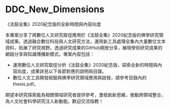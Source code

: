 # DDC_New_Dimensions
《法鼓全集》2020紀念版的全新時間與內容向度

本專案分享了將數位人文研究取徑應用於《法鼓全集》2020紀念版的佛學研究領域成果。透過融合數位科技與人文研究方法，運用新工具處理全集內大量數位文本資料，拓展了研究視野。透過研究成果的GitHub開放分享，展現學術研究成果的網路分享與知識傳播新模式。專案內容包括：

-	運用數位人文研究取徑分析《法鼓全集》2020紀念版，探索全新的時間與內容向度，成果詳見以下各節對應的說明與目錄。
-	數位人文工具開發經驗與佛學研究領域應用與啟發，請參考目錄內的thesis.pdf。
  
期望本研究探索能為相關領域研究者提供參考，激發創新思維，推動跨領域整合，為人文社會科學研究注入新動能。歡迎交流指教！
